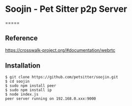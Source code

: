 # Soojin - Pet Sitter p2p Server

=====

## Reference

https://crosswalk-project.org/#documentation/webrtc

## Installation

  ```
  $ git clone https://github.com/petsitter/soojin.git
  $ cd soojin
  $ sudo npm install peer
  $ sudo npm install ip
  $ node index.js
  peer server running on 192.168.0.xxx:9000
  ```
